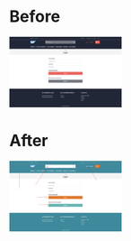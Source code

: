 # Before
<img src="screenshots/before.png" alt="before" width="200"/>

# After
<img src="screenshots/after.png" alt="after" width="200"/>

